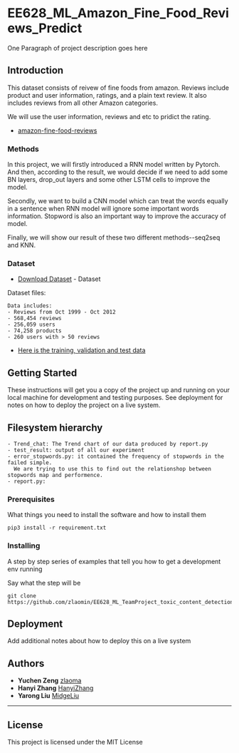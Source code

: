 # EE628_ML_Amazon_Fine_Food_Reviews_Predict

One Paragraph of project description goes here

## Introduction

This dataset consists of reivew of fine foods from amazon. Reviews include product and user information, ratings, and a plain text review. It also includes reviews from all other Amazon categories.

We will use the user information, reviews and etc to pridict the rating.
* [amazon-fine-food-reviews](https://www.kaggle.com/snap/amazon-fine-food-reviews)

### Methods

In this project, we will firstly introduced a RNN model written by Pytorch. And then, according to the result, we would decide if we need to add some BN layers, drop_out layers and some other LSTM cells to improve the model.

Secondly, we want to build a CNN model which can treat the words equally in a sentence when RNN model will ignore some important words information. Stopword is also an important way to improve the accuracy of model.

Finally, we will show our result of these two different methods--seq2seq and KNN.

### Dataset

* [Download Dataset](https://www.kaggle.com/snap/amazon-fine-food-reviews/download) - Dataset

Dataset files:
```
Data includes:
- Reviews from Oct 1999 - Oct 2012
- 568,454 reviews
- 256,059 users
- 74,258 products
- 260 users with > 50 reviews
```
* [Here is the training, validation and test data](https://drive.google.com/drive/folders/1CNXHHPrlgKYVqdQ3WUHy1uKAv7PazUOw)

## Getting Started

These instructions will get you a copy of the project up and running on your local machine for development and testing purposes. See deployment for notes on how to deploy the project on a live system.

## Filesystem hierarchy

```
- Trend_chat: The Trend chart of our data produced by report.py
- test_result: output of all our experiment
- error_stopwords.py: it contained the frequency of stopwords in the failed simple.
  We are trying to use this to find out the relationshop between stopwords map and performence. 
- report.py: 
```
### Prerequisites

What things you need to install the software and how to install them

```
pip3 install -r requirement.txt
```

### Installing

A step by step series of examples that tell you how to get a development env running

Say what the step will be

```
git clone https://github.com/zlaomin/EE628_ML_TeamProject_toxic_content_detection.git
```


## Deployment

Add additional notes about how to deploy this on a live system


## Authors

* **Yuchen Zeng** [zlaoma](https://github.com/zlaomin)
* **Hanyi Zhang** [HanyiZhang](https://github.com/HanyiZhang)
* **Yarong Liu** [MidgeLiu](https://github.com/MidgeLiu)
********




## License

This project is licensed under the MIT License

